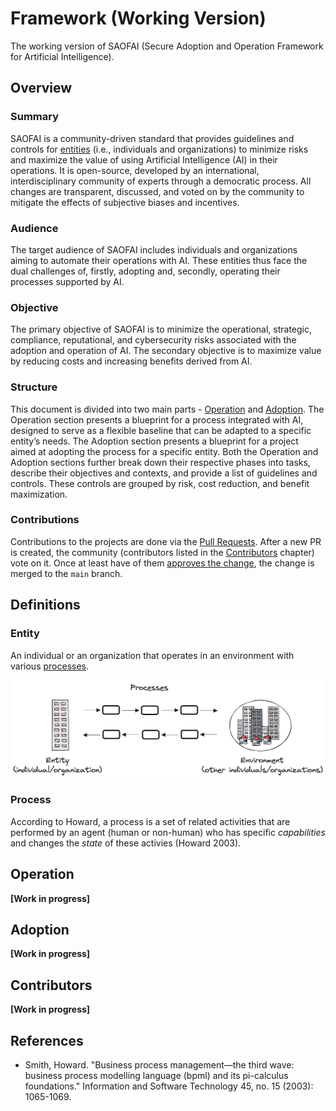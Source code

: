 # Framework (Working Version)
The working version of SAOFAI (Secure Adoption and Operation Framework for Artificial Intelligence).

## Overview

### Summary
SAOFAI is a community-driven standard that provides guidelines and controls for [entities](#entity) (i.e., individuals and organizations) to minimize risks and maximize the value of using Artificial Intelligence (AI) in their operations. It is open-source, developed by an international, interdisciplinary community of experts through a democratic process. All changes are transparent, discussed, and voted on by the community to mitigate the effects of subjective biases and incentives.

### Audience
The target audience of SAOFAI includes individuals and organizations aiming to automate their operations with AI. These entities thus face the dual challenges of, firstly, adopting and, secondly, operating their processes supported by AI.

### Objective
The primary objective of SAOFAI is to minimize the operational, strategic, compliance, reputational, and cybersecurity risks associated with the adoption and operation of AI. The secondary objective is to maximize value by reducing costs and increasing benefits derived from AI.

### Structure
This document is divided into two main parts - [Operation](#operation) and [Adoption](#adoption). The Operation section presents a blueprint for a process integrated with AI, designed to serve as a flexible baseline that can be adapted to a specific entity’s needs. The Adoption section presents a blueprint for a project aimed at adopting the process for a specific entity. Both the Operation and Adoption sections further break down their respective phases into tasks, describe their objectives and contexts, and provide a list of guidelines and controls. These controls are grouped by risk, cost reduction, and benefit maximization.

### Contributions
Contributions to the projects are done via the [Pull Requests](https://docs.github.com/en/pull-requests/collaborating-with-pull-requests/proposing-changes-to-your-work-with-pull-requests/creating-a-pull-request). After a new PR is created, the community (contributors listed in the [Contributors](https://github.com/SAOFAI/Framework#contributors) chapter) vote on it. Once at least have of them [approves the change](https://docs.github.com/en/pull-requests/collaborating-with-pull-requests/reviewing-changes-in-pull-requests/reviewing-proposed-changes-in-a-pull-request), the change is merged to the `main` branch.

## Definitions

### Entity

An individual or an organization that operates in an environment with various [processes](#process).

![Figure](Figures/EntityDefinition.png)

### Process

According to Howard, a process is a set of related activities that are performed by an agent (human or non-human) who has specific *capabilities*  and changes the *state* of these activies (Howard 2003).

## Operation

**[Work in progress]**

## Adoption

**[Work in progress]**

## Contributors

**[Work in progress]**

## References

- Smith, Howard. "Business process management—the third wave: business process modelling language (bpml) and its pi-calculus foundations." Information and Software Technology 45, no. 15 (2003): 1065-1069.
